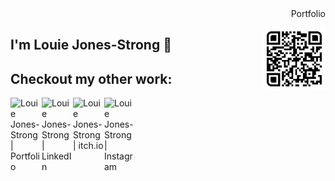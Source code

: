 <div align="right">Portfolio</div>

[<img align="right" alt="Louie Jones-Strong | Portfolio" width="100px"  src="Icons/Portfolio_QR.svg" />][Portfolio]

## I'm **Louie Jones-Strong** 👋




## Checkout my other work:


[<img align="left" alt="Louie Jones-Strong | Portfolio" width="50px"  src="favicon.ico" />][Portfolio]
[<img align="left" alt="Louie Jones-Strong | LinkedIn" width="50px" src="https://www.linkedin.com/favicon.ico" />][linkedin]
[<img align="left" alt="Louie Jones-Strong | itch.io" width="50px"  src="https://itch.io/favicon.ico" />][itch.io]
[<img align="left" alt="Louie Jones-Strong | Instagram" width="50px"  src="https://www.instagram.com/favicon.ico" />][instagram]


[Portfolio]: https://louie-jones-strong.github.io/
[linkedin]: https://www.linkedin.com/in/louie-jones-strong
[itch.io]: https://louie-js.itch.io/
[instagram]: https://www.instagram.com/louie_j.s/
